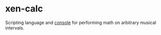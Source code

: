 # xen-calc
Scripting language and [console](https://skarukas.github.io/xen/) for performing math on arbitrary musical intervals.
